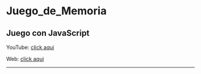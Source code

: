 # Juego_de_Memoria
<h2>Juego con JavaScript</h2>
<p>YouTube: <a href="https://www.youtube.com/watch?v=WBnr6Vj4Iqk&ab_channel=ArtemioDerkachev" target="_blanck">click aqui</a></p>
<p>Web: <a href="https://artemiod.github.io/Juego_de_Memoria/" target="_blanck">click aqui</a></p>
<hr>
<img src="https://lafrikileria.com/blog/wp-content/uploads/2023/06/series-parecidas-rick-morty.jpg" alt="">
